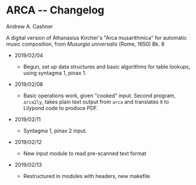 # ARCA -- Changelog

Andrew A. Cashner

A digital version of Athanasius Kircher's "Arca musarithmica"
for automatic music composition,
from *Musurgia universalis* (Rome, 1650) Bk. 8

- 2019/02/04 
    + Begun, set up data structures and basic algorithms for table lookups,
      using syntagma 1, pinax 1.

- 2019/02/08      
    + Basic operations work, given "cooked" input. Second program, `arca2ly`,
      takes plain text output from `arca` and translates it to Lilypond code to
      produce PDF.

- 2019/02/11      
    + Syntagma 1, pinax 2 input.

- 2019/02/12
    + New input module to read pre-scanned text format

- 2019/02/13
    + Restructured in modules with headers, new makefile

